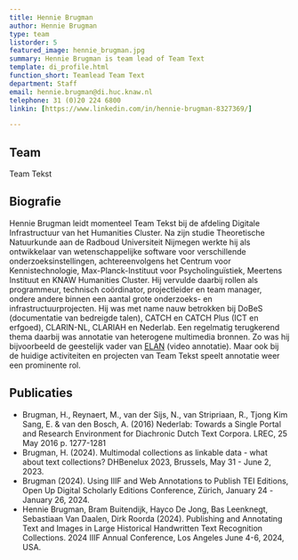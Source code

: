 ```yaml
---
title: Hennie Brugman
author: Hennie Brugman
type: team
listorder: 5
featured_image: hennie_brugman.jpg
summary: Hennie Brugman is team lead of Team Text
template: di_profile.html
function_short: Teamlead Team Text
department: Staff
email: hennie.brugman@di.huc.knaw.nl
telephone: 31 (0)20 224 6800
linkin: [https://www.linkedin.com/in/hennie-brugman-8327369/]

---
```


## Team
Team Tekst 

## Biografie
Hennie Brugman leidt momenteel Team Tekst bij de afdeling Digitale Infrastructuur van het Humanities Cluster. Na zijn studie Theoretische Natuurkunde aan de Radboud Universiteit Nijmegen werkte hij als ontwikkelaar van wetenschappelijke software voor verschillende onderzoeksinstellingen, achtereenvolgens het Centrum voor Kennistechnologie, Max-Planck-Instituut voor Psycholinguïstiek, Meertens Instituut en KNAW Humanities Cluster. Hij vervulde daarbij rollen als programmeur, technisch coördinator, projectleider en team manager, ondere andere binnen een aantal grote onderzoeks- en infrastructuurprojecten. Hij was met name nauw betrokken bij DoBeS (documentatie van bedreigde talen), CATCH en CATCH Plus (ICT en erfgoed), CLARIN-NL, CLARIAH en Nederlab. Een regelmatig terugkerend thema daarbij was annotatie van heterogene multimedia bronnen. Zo was hij bijvoorbeeld de geestelijk vader van [ELAN](https://archive.mpi.nl/tla/elan) (video annotatie). Maar ook bij de huidige activiteiten en projecten van Team Tekst speelt annotatie weer een prominente rol.

## Publicaties
* Brugman, H., Reynaert, M., van der Sijs, N., van Stripriaan, R., Tjong Kim Sang, E. & van den Bosch, A. (2016) Nederlab: Towards a Single Portal and Research Environment for Diachronic Dutch Text Corpora. LREC, 25 May 2016 p. 1277-1281
* Brugman, H. (2024). Multimodal collections as linkable data - what about text collections? DHBenelux 2023, Brussels, May 31 - June 2, 2023.
* Brugman (2024). Using IIIF and Web Annotations to Publish TEI Editions, Open Up Digital Scholarly Editions Conference, Zürich, January 24 -January 26, 2024.
* Hennie Brugman, Bram Buitendijk, Hayco De Jong, Bas Leenknegt, Sebastiaan Van Daalen, Dirk Roorda (2024). Publishing and Annotating Text and Images in Large Historical Handwritten Text Recognition Collections. 2024 IIIF Annual Conference, Los Angeles June 4-6, 2024, USA.

